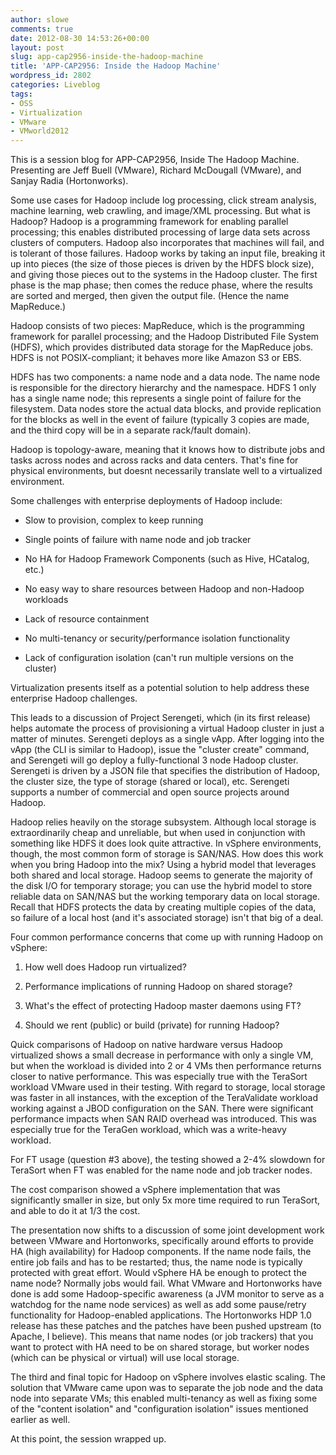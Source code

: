 ```yaml
---
author: slowe
comments: true
date: 2012-08-30 14:53:26+00:00
layout: post
slug: app-cap2956-inside-the-hadoop-machine
title: 'APP-CAP2956: Inside the Hadoop Machine'
wordpress_id: 2802
categories: Liveblog
tags:
- OSS
- Virtualization
- VMware
- VMworld2012
---
```


This is a session blog for APP-CAP2956, Inside The Hadoop Machine. Presenting are Jeff Buell (VMware), Richard McDougall (VMware), and Sanjay Radia (Hortonworks).

Some use cases for Hadoop include log processing, click stream analysis, machine learning, web crawling, and image/XML processing. But what is Hadoop? Hadoop is a programming framework for enabling parallel processing; this enables distributed processing of large data sets across clusters of computers. Hadoop also incorporates that machines will fail, and is tolerant of those failures. Hadoop works by taking an input file, breaking it up into pieces (the size of those pieces is driven by the HDFS block size), and giving those pieces out to the systems in the Hadoop cluster. The first phase is the map phase; then comes the reduce phase, where the results are sorted and merged, then given the output file. (Hence the name MapReduce.)

Hadoop consists of two pieces: MapReduce, which is the programming framework for parallel processing; and the Hadoop Distributed File System (HDFS), which provides distributed data storage for the MapReduce jobs. HDFS is not POSIX-compliant; it behaves more like Amazon S3 or EBS.

HDFS has two components: a name node and a data node. The name node is responsible for the directory hierarchy and the namespace. HDFS 1 only has a single name node; this represents a single point of failure for the filesystem. Data nodes store the actual data blocks, and provide replication for the blocks as well in the event of failure (typically 3 copies are made, and the third copy will be in a separate rack/fault domain).

Hadoop is topology-aware, meaning that it knows how to distribute jobs and tasks across nodes and across racks and data centers. That's fine for physical environments, but doesnt necessarily translate well to a virtualized environment.

Some challenges with enterprise deployments of Hadoop include:

* Slow to provision, complex to keep running

* Single points of failure with name node and job tracker

* No HA for Hadoop Framework Components (such as Hive, HCatalog, etc.)

* No easy way to share resources between Hadoop and non-Hadoop workloads

* Lack of resource containment

* No multi-tenancy or security/performance isolation functionality

* Lack of configuration isolation (can't run multiple versions on the cluster)

Virtualization presents itself as a potential solution to help address these enterprise Hadoop challenges.

This leads to a discussion of Project Serengeti, which (in its first release) helps automate the process of provisioning a virtual Hadoop cluster in just a matter of minutes. Serengeti deploys as a single vApp. After logging into the vApp (the CLI is similar to Hadoop), issue the "cluster create" command, and Serengeti will go deploy a fully-functional 3 node Hadoop cluster. Serengeti is driven by a JSON file that specifies the distribution of Hadoop, the cluster size, the type of storage (shared or local), etc. Serengeti supports a number of commercial and open source projects around Hadoop.

Hadoop relies heavily on the storage subsystem. Although local storage is extraordinarily cheap and unreliable, but when used in conjunction with something like HDFS it does look quite attractive. In vSphere environments, though, the most common form of storage is SAN/NAS. How does this work when you bring Hadoop into the mix? Using a hybrid model that leverages both shared and local storage. Hadoop seems to generate the majority of the disk I/O for temporary storage; you can use the hybrid model to store reliable data on SAN/NAS but the working temporary data on local storage. Recall that HDFS protects the data by creating multiple copies of the data, so failure of a local host (and it's associated storage) isn't that big of a deal.

Four common performance concerns that come up with running Hadoop on vSphere:

1. How well does Hadoop run virtualized?

2. Performance implications of running Hadoop on shared storage?

3. What's the effect of protecting Hadoop master daemons using FT?

4. Should we rent (public) or build (private) for running Hadoop?

Quick comparisons of Hadoop on native hardware versus Hadoop virtualized shows a small decrease in performance with only a single VM, but when the workload is divided into 2 or 4 VMs then performance returns closer to native performance. This was especially true with the TeraSort workload VMware used in their testing. With regard to storage, local storage was faster in all instances, with the exception of the TeraValidate workload working against a JBOD configuration on the SAN. There were significant performance impacts when SAN RAID overhead was introduced. This was especially true for the TeraGen workload, which was a write-heavy workload.

For FT usage (question #3 above), the testing showed a 2-4% slowdown for TeraSort when FT was enabled for the name node and job tracker nodes.

The cost comparison showed a vSphere implementation that was significantly smaller in size, but only 5x more time required to run TeraSort, and able to do it at 1/3 the cost.

The presentation now shifts to a discussion of some joint development work between VMware and Hortonworks, specifically around efforts to provide HA (high availability) for Hadoop components. If the name node fails, the entire job fails and has to be restarted; thus, the name node is typically protected with great effort. Would vSphere HA be enough to protect the name node? Normally jobs would fail. What VMware and Hortonworks have done is add some Hadoop-specific awareness (a JVM monitor to serve as a watchdog for the name node services) as well as add some pause/retry functionality for Hadoop-enabled applications. The Hortonworks HDP 1.0 release has these patches and the patches have been pushed upstream (to Apache, I believe). This means that name nodes (or job trackers) that you want to protect with HA need to be on shared storage, but worker nodes (which can be physical or virtual) will use local storage.

The third and final topic for Hadoop on vSphere involves elastic scaling. The solution that VMware came upon was to separate the job node and the data node into separate VMs; this enabled multi-tenancy as well as fixing some of the "content isolation" and "configuration isolation" issues mentioned earlier as well.

At this point, the session wrapped up.
